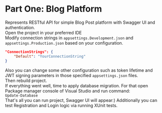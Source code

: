 # Part One: Blog Platform
Represents RESTful API for simple Blog Post platform with Swagger UI and authentication.</br>
Open the project in your preferred IDE</br>
Modify connection strings in `appsettings.Development.json` and `appsettings.Production.json` based on your configuration.</br>
```json
"ConnectionStrings": {
    "Default": "YourConnectionString"
}
```
Also you can change some other configuration such as token lifetime and JWT signing parameters in those specified `appsettings.json` files.</br>
Then rebuild project.</br>
If everything went well, time to apply database migration. For that open Package manager console of Visual Studio and run command:</br>
`Update-Database`</br>
That's all you can run project, Swagger UI will appear:)
Additionally you can test Registration and Login logic via running XUnit tests.
